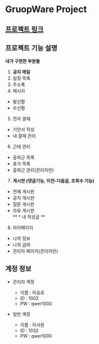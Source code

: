GruopWare Project
================
[프로젝트 링크](http://sysout.co.kr/groupware5)
------------------------------

프로젝트 기능 설명
-----------------
**내가 구현한 부분들**

1. **공지 메일**     
2. 일정 목록         
3. 주소록     
4. 메시지          
  * 발신함         
  * 수신함        
5. 전자 결재     
  * 기안서 작성    
  * 내 결재 관리      
6. 근태 관리    
  * 출퇴근 목록      
  * 휴가 목록      
  * 출퇴근 관리(관리자만)    
7. **게시판 (댓글기능, 이전-다음글, 조회수 기능)**    
  * 전체 게시판          
  * 공지 게시판      
  * 질문 게시판        
  * 자유 게시판        
  ** * 내 작성글 **    
8. 마이페이지     
 * 나의 정보     
 * 나의 급여      
 * 관리자 페이지(관리자만)    
 
계정 정보
---------

* 관리자 계정
  * 이름 : 이승로
  * ID : 1002
  * PW : qwer1000

* 일반 계정
  * 이름 : 이사원
  * ID :  1032
  * PW : qwer1000
